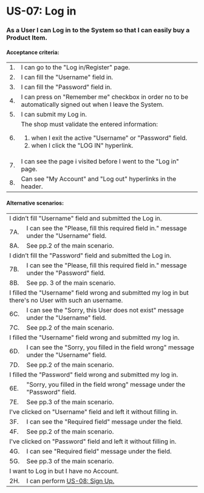 # US-07: Log in

### As a User I can Log in to the System so that I can easily buy a Product Item.

#### **Acceptance criteria:**

<table>
    <tr>
        <td>1.</td>
        <td>I can go to the "Log in/Register" page.</td>
    </tr>
    <tr>
        <td>2.</td>
        <td>I can fill the "Username" field in.</td>
    </tr>
    <tr>
        <td>3.</td>
        <td>I can fill the "Password" field in.</td>
    </tr>
     <tr>
        <td>4.</td>
        <td>I can press on "Remember me" checkbox in order no to be automatically signed out when I leave the System. </td>
    </tr>
    <tr>
        <td>5.</td>
        <td> I can submit my Log in.</td>
    </tr>
    <tr>
        <td>6.</td>
        <td> The shop must validate the entered information:
            <ol>
                <li>when I exit the active "Username" or "Password" field.</li>
                <li>when I click the "LOG IN" hyperlink. </li>
            </ol></td>
    </tr>
    <tr>
        <td>7.</td>
        <td>I can see the page i visited before I went to the "Log in" page.</td>
    </tr>
    <tr>
        <td>8.</td>
        <td>Can see "My Аccount" and "Log out" hyperlinks in the header. </td>
    </tr>
    
</table>

#### **Alternative scenarios:**

<table>
    <tr>
        <td colspan="2">I didn’t fill "Username" field and submitted the Log in.</td>
    </tr>
    <tr>
        <td>7A.</td>
        <td> I can see the "Please, fill this required field in." message under the "Username" field.</td>
    </tr>
    <tr>
        <td>8A.</td>
        <td> See pp.2 of the main scenario.</td>
    </tr>
    <tr>
        <td colspan="2">I didn’t fill  the "Password" field and submitted the Log in.</td>
    </tr>
    <tr>
        <td>7B.</td>
        <td>  I can see the "Please, fill this required field in." message under the "Password" field.</td>
    </tr>
    <tr>
        <td>8B.</td>
        <td>See pp. 3 of the main scenario.</td>
    </tr>
    <tr>
        <td colspan="2"> I filled the "Username" field wrong and submitted my log in but there's no User with such an username. </td>
    </tr>
    <tr>
        <td>6C.</td>
        <td> I can see the "Sorry, this User does not exist" message under the "Username" field.</td>
    </tr>
    <tr>
        <td>7C.</td>
        <td>See pp.2 of the main scenario.</td>
    </tr>
     <tr>
        <td colspan="2"> I filled the "Username" field wrong and submitted my log in. </td>
    </tr>
    <tr>
        <td>6D.</td>
        <td> I can see the "Sorry, you filled in the field wrong" message under the "Username" field.</td>
    </tr>
    <tr>
        <td>7D.</td>
        <td>See pp.2 of the main scenario.</td>
    </tr>
     <tr>
        <td colspan="2"> I filled the "Password" field wrong and submitted my log in. </td>
    </tr>
    <tr>
        <td>6E.</td>
        <td> "Sorry, you filled in the field wrong" message under the "Password" field.</td>
    </tr>
    <tr>
        <td>7E.</td>
        <td>See pp.3 of the main scenario.</td>
    </tr>
        <tr>
        <td colspan="2"> I've clicked on "Username" field and left it without filling in. </td>
    </tr>
    <tr>
        <td>3F.</td>
        <td>I can see the "Required field" message under the field.</td>
    </tr>
    <tr>
        <td>4F.</td>
        <td>See pp.2 of the main scenario.</td>
    </tr>
    <tr>
        <td colspan="2"> I've clicked on "Password" field and left it without filling in. </td>
    </tr>
    <tr>
        <td>4G.</td>
        <td> I can see "Required field" message under the field.</td>
    </tr>
    <tr>
        <td>5G.</td>
        <td>See pp.3 of the main scenario.</td>
    </tr>
    <tr>
        <td colspan="2">I want to Log in but I have no Account.</td>
    </tr>
    <tr>
        <td>2H.</td>
        <td>I can perform <a href="US02-FilterProductItemInCatalog.md"> US-08: Sign Up.</a></td>
</table>